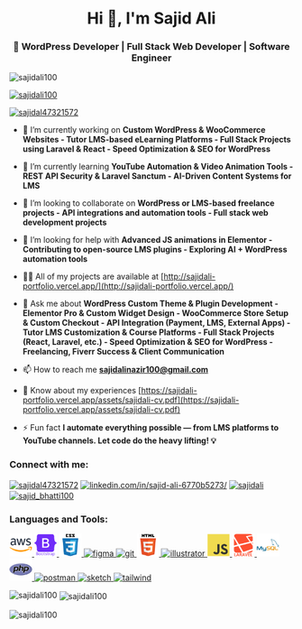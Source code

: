 <h1 align="center">Hi 👋, I'm Sajid Ali</h1>
<h3 align="center">🚀 WordPress Developer | Full Stack Web Developer | Software Engineer</h3>

<p align="left"> <img src="https://komarev.com/ghpvc/?username=sajidali100&label=Profile%20views&color=0e75b6&style=flat" alt="sajidali100" /> </p>

<p align="left"> <a href="https://github.com/ryo-ma/github-profile-trophy"><img src="https://github-profile-trophy.vercel.app/?username=sajidali100" alt="sajidali100" /></a> </p>

<p align="left"> <a href="https://twitter.com/sajidal47321572" target="blank"><img src="https://img.shields.io/twitter/follow/sajidal47321572?logo=twitter&style=for-the-badge" alt="sajidal47321572" /></a> </p>

- 🔭 I’m currently working on **Custom WordPress & WooCommerce Websites - Tutor LMS-based eLearning Platforms - Full Stack Projects using Laravel & React - Speed Optimization & SEO for WordPress**

- 🌱 I’m currently learning **YouTube Automation & Video Animation Tools - REST API Security & Laravel Sanctum - AI-Driven Content Systems for LMS**

- 👯 I’m looking to collaborate on **WordPress or LMS-based freelance projects - API integrations and automation tools - Full stack web development projects**

- 🤝 I’m looking for help with **Advanced JS animations in Elementor - Contributing to open-source LMS plugins - Exploring AI + WordPress automation tools**

- 👨‍💻 All of my projects are available at [http://sajidali-portfolio.vercel.app/](http://sajidali-portfolio.vercel.app/)

- 💬 Ask me about **WordPress Custom Theme & Plugin Development - Elementor Pro & Custom Widget Design - WooCommerce Store Setup & Custom Checkout - API Integration (Payment, LMS, External Apps) - Tutor LMS Customization & Course Platforms - Full Stack Projects (React, Laravel, etc.) - Speed Optimization & SEO for WordPress - Freelancing, Fiverr Success & Client Communication**

- 📫 How to reach me **sajidalinazir100@gmail.com**

- 📄 Know about my experiences [https://sajidali-portfolio.vercel.app/assets/sajidali-cv.pdf](https://sajidali-portfolio.vercel.app/assets/sajidali-cv.pdf)

- ⚡ Fun fact **I automate everything possible — from LMS platforms to YouTube channels. Let code do the heavy lifting! 💡**

<h3 align="left">Connect with me:</h3>
<p align="left">
<a href="https://twitter.com/sajidal47321572" target="blank"><img align="center" src="https://raw.githubusercontent.com/rahuldkjain/github-profile-readme-generator/master/src/images/icons/Social/twitter.svg" alt="sajidal47321572" height="30" width="40" /></a>
<a href="https://linkedin.com/in/linkedin.com/in/sajid-ali-6770b5273/" target="blank"><img align="center" src="https://raw.githubusercontent.com/rahuldkjain/github-profile-readme-generator/master/src/images/icons/Social/linked-in-alt.svg" alt="linkedin.com/in/sajid-ali-6770b5273/" height="30" width="40" /></a>
<a href="https://fb.com/sajidali" target="blank"><img align="center" src="https://raw.githubusercontent.com/rahuldkjain/github-profile-readme-generator/master/src/images/icons/Social/facebook.svg" alt="sajidali" height="30" width="40" /></a>
<a href="https://instagram.com/sajid_bhatti100" target="blank"><img align="center" src="https://raw.githubusercontent.com/rahuldkjain/github-profile-readme-generator/master/src/images/icons/Social/instagram.svg" alt="sajid_bhatti100" height="30" width="40" /></a>
</p>

<h3 align="left">Languages and Tools:</h3>
<p align="left"> <a href="https://aws.amazon.com" target="_blank" rel="noreferrer"> <img src="https://raw.githubusercontent.com/devicons/devicon/master/icons/amazonwebservices/amazonwebservices-original-wordmark.svg" alt="aws" width="40" height="40"/> </a> <a href="https://getbootstrap.com" target="_blank" rel="noreferrer"> <img src="https://raw.githubusercontent.com/devicons/devicon/master/icons/bootstrap/bootstrap-plain-wordmark.svg" alt="bootstrap" width="40" height="40"/> </a> <a href="https://www.w3schools.com/css/" target="_blank" rel="noreferrer"> <img src="https://raw.githubusercontent.com/devicons/devicon/master/icons/css3/css3-original-wordmark.svg" alt="css3" width="40" height="40"/> </a> <a href="https://www.figma.com/" target="_blank" rel="noreferrer"> <img src="https://www.vectorlogo.zone/logos/figma/figma-icon.svg" alt="figma" width="40" height="40"/> </a> <a href="https://git-scm.com/" target="_blank" rel="noreferrer"> <img src="https://www.vectorlogo.zone/logos/git-scm/git-scm-icon.svg" alt="git" width="40" height="40"/> </a> <a href="https://www.w3.org/html/" target="_blank" rel="noreferrer"> <img src="https://raw.githubusercontent.com/devicons/devicon/master/icons/html5/html5-original-wordmark.svg" alt="html5" width="40" height="40"/> </a> <a href="https://www.adobe.com/in/products/illustrator.html" target="_blank" rel="noreferrer"> <img src="https://www.vectorlogo.zone/logos/adobe_illustrator/adobe_illustrator-icon.svg" alt="illustrator" width="40" height="40"/> </a> <a href="https://developer.mozilla.org/en-US/docs/Web/JavaScript" target="_blank" rel="noreferrer"> <img src="https://raw.githubusercontent.com/devicons/devicon/master/icons/javascript/javascript-original.svg" alt="javascript" width="40" height="40"/> </a> <a href="https://laravel.com/" target="_blank" rel="noreferrer"> <img src="https://raw.githubusercontent.com/devicons/devicon/master/icons/laravel/laravel-plain-wordmark.svg" alt="laravel" width="40" height="40"/> </a> <a href="https://www.mysql.com/" target="_blank" rel="noreferrer"> <img src="https://raw.githubusercontent.com/devicons/devicon/master/icons/mysql/mysql-original-wordmark.svg" alt="mysql" width="40" height="40"/> </a> <a href="https://www.php.net" target="_blank" rel="noreferrer"> <img src="https://raw.githubusercontent.com/devicons/devicon/master/icons/php/php-original.svg" alt="php" width="40" height="40"/> </a> <a href="https://postman.com" target="_blank" rel="noreferrer"> <img src="https://www.vectorlogo.zone/logos/getpostman/getpostman-icon.svg" alt="postman" width="40" height="40"/> </a> <a href="https://www.sketch.com/" target="_blank" rel="noreferrer"> <img src="https://www.vectorlogo.zone/logos/sketchapp/sketchapp-icon.svg" alt="sketch" width="40" height="40"/> </a> <a href="https://tailwindcss.com/" target="_blank" rel="noreferrer"> <img src="https://www.vectorlogo.zone/logos/tailwindcss/tailwindcss-icon.svg" alt="tailwind" width="40" height="40"/> </a> </p>

<p><img align="left" src="https://github-readme-stats.vercel.app/api/top-langs?username=sajidali100&show_icons=true&locale=en&layout=compact" alt="sajidali100" /></p>

<p>&nbsp;<img align="center" src="https://github-readme-stats.vercel.app/api?username=sajidali100&show_icons=true&locale=en" alt="sajidali100" /></p>

<p><img align="center" src="https://github-readme-streak-stats.herokuapp.com/?user=sajidali100&" alt="sajidali100" /></p>
